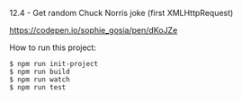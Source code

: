 12.4 - Get random Chuck Norris joke (first XMLHttpRequest)

https://codepen.io/sophie_gosia/pen/dKoJZe

How to run this project: 

    $ npm run init-project 
    $ npm run build
    $ npm run watch
    $ npm run test 

